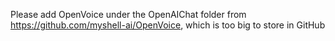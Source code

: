 Please add OpenVoice under the OpenAIChat folder from https://github.com/myshell-ai/OpenVoice, which is too big to store in GitHub
